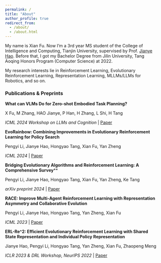 ```yaml
---
permalink: /
title: "About"
author_profile: true
redirect_from: 
  - /about/
  - /about.html
---
```


My name is Xian Fu. Now I’m a 3rd year MS student of the College of Intelligence and Computing, Tianjin University, supervised by Prof. [Jianye Hao](http://www.icdai.org/jianye.html). Before that, I got my Bachelor Degree from Jilin University, Tang Aoqing Honors Program (Computer Science) at 2022.

My research interests lie in Reinforcement Learning, Evolutionary Reinforcement Learning, Representation Learning, MLLMs/LLMs for Robotics, and so on.

<!-- You can find my CV here: [Xian Fu's Curriculum Vitae](../assets/Xian Fu_cv2.pdf).

For my publications, please see my [Google Scholar](https://scholar.google.com/citations?hl=en&user=MXwELckAAAAJ)
--> 

### Publications & Preprints

**What can VLMs Do for Zero-shot Embodied Task Planning?**

X Fu, M Zhang, HAO Jianye, P Han, H Zhang, L Shi, H Tang

_ICML 2024 Workshop on LLMs and Cognition_ | [Paper](https://openreview.net/pdf?id=OE5WKiNPyx)


**EvoRainbow: Combining Improvements in Evolutionary Reinforcement Learning for Policy Search**

Pengyi Li, Jianye Hao, Hongyao Tang, Xian Fu, Yan Zheng

_ICML 2024_ | [Paper](https://openreview.net/pdf?id=75Hes6Zse4)


**Bridging Evolutionary Algorithms and Reinforcement Learning: A Comprehensive Survey****

Pengyi Li, Jianye Hao, Hongyao Tang, Xian Fu, Yan Zheng, Ke Tang

_arXiv preprint 2024_ | [Paper](https://arxiv.org/pdf/2401.11963)

**RACE: Improve Multi-Agent Reinforcement Learning with Representation Asymmetry and Collaborative Evolution**

Pengyi Li, Jianye Hao, Hongyao Tang, Yan Zheng, Xian Fu

_ICML 2023_ | [Paper](https://proceedings.mlr.press/v202/li23i/li23i.pdf)

**ERL-Re^2: Efficient Evolutionary Reinforcement Learning with Shared State Representation and Individual Policy Representation**

Jianye Hao, Pengyi Li, Hongyao Tang, Yan Zheng, Xian Fu, Zhaopeng Meng

__ICLR 2023_ & DRL Workshop, NeurIPS 2022_ | [Paper](https://arxiv.org/pdf/2210.17375)

